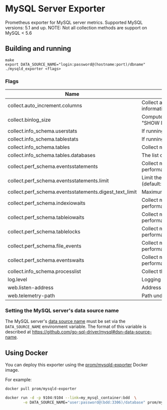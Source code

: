 # MySQL Server Exporter

Prometheus exporter for MySQL server metrics.
Supported MySQL versions: 5.1 and up.
NOTE: Not all collection methods are support on MySQL < 5.6

## Building and running

    make
    export DATA_SOURCE_NAME="login:password@(hostname:port)/dbname"
    ./mysqld_exporter <flags>

### Flags

Name                                       | Description
-------------------------------------------|------------------------------------------------------------------------------------
collect.auto_increment.columns             | Collect auto_increment columns and max values from information_schema.
collect.binlog_size                        | Compute the size of all binlog files combined (as specified by "SHOW MASTER LOGS")
collect.info_schema.userstats              | If running with userstat=1, set to true to collect user statistics.
collect.info_schema.tablestats             | If running with userstat=1, set to true to collect table statistics.
collect.info_schema.tables                 | Collect metrics from information_schema.tables.
collect.info_schema.tables.databases       | The list of databases to collect table stats for, or '`*`' for all.
collect.perf_schema.eventsstatements       | Collect metrics from performance_schema.events_statements_summary_by_digest.
collect.perf_schema.eventsstatements.limit | Limit the number of events statements digests by response time. (default: 250)
collect.perf_schema.eventsstatements.digest_text_limit | Maximum length of the normalized statement text. (default: 120)
collect.perf_schema.indexiowaits           | Collect metrics from performance_schema.table_io_waits_summary_by_index_usage.
collect.perf_schema.tableiowaits           | Collect metrics from performance_schema.table_io_waits_summary_by_table.
collect.perf_schema.tablelocks             | Collect metrics from performance_schema.table_lock_waits_summary_by_table.
collect.perf_schema.file_events            | Collect metrics from performance_schema.file_summary_by_event_name.
collect.perf_schema.eventswaits            | Collect metrics from performance_schema.events_waits_summary_global_by_event_name.
collect.info_schema.processlist            | Collect thread state counts from information_schema.processlist.
log.level                                  | Logging verbosity (default: info)
web.listen-address                         | Address to listen on for web interface and telemetry.
web.telemetry-path                         | Path under which to expose metrics.

### Setting the MySQL server's data source name

The MySQL server's [data source name](http://en.wikipedia.org/wiki/Data_source_name)
must be set via the `DATA_SOURCE_NAME` environment variable.
The format of this variable is described at https://github.com/go-sql-driver/mysql#dsn-data-source-name.

## Using Docker

You can deploy this exporter using the [prom/mysqld-exporter](https://registry.hub.docker.com/u/prom/mysqld-exporter/) Docker image.

For example:

```bash
docker pull prom/mysqld-exporter

docker run -d -p 9104:9104 --link=my_mysql_container:bdd  \
        -e DATA_SOURCE_NAME="user:password@(bdd:3306)/database" prom/mysqld-exporter
```
